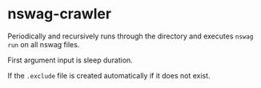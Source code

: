 # nswag-crawler

Periodically and recursively runs through the directory and executes `nswag run` on all nswag files.

First argument input is sleep duration.

If the `.exclude` file is created automatically if it does not exist.